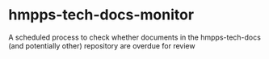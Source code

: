 # hmpps-tech-docs-monitor
A scheduled process to check whether documents in the hmpps-tech-docs (and potentially other) repository are overdue for review